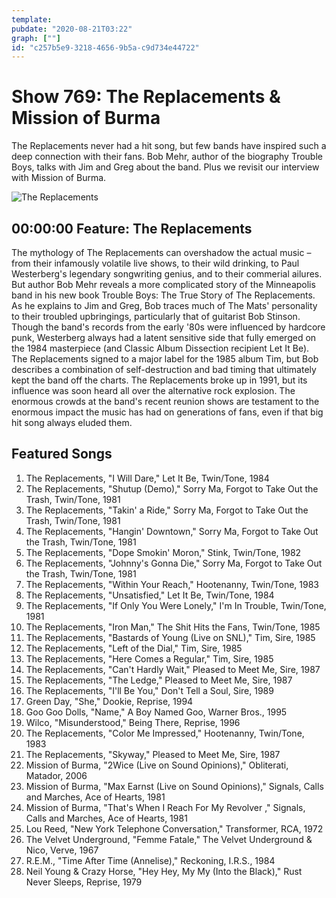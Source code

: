 ```yaml
---
template: 
pubdate: "2020-08-21T03:22"
graph: [""]
id: "c257b5e9-3218-4656-9b5a-c9d734e44722"
---
```






# Show 769: The Replacements & Mission of Burma

The Replacements never had a hit song, but few bands have inspired such a deep connection with their fans. Bob Mehr, author of the biography Trouble Boys, talks with Jim and Greg about the band. Plus we revisit our interview with Mission of Burma.

![The Replacements](https://static.soundopinions.org/assets/567/2Y0.jpg)



## 00:00:00 Feature: The Replacements

The mythology of The Replacements can overshadow the actual music – from their infamously volatile live shows, to their wild drinking, to Paul Westerberg's legendary songwriting genius, and to their commerial ailures. But author Bob Mehr reveals a more complicated story of the Minneapolis band in his new book Trouble Boys: The True Story of The Replacements. As he explains to Jim and Greg, Bob traces much of The Mats' personality to their troubled upbringings, particularly that of guitarist Bob Stinson. Though the band's records from the early '80s were influenced by hardcore punk, Westerberg always had a latent sensitive side that fully emerged on the 1984 masterpiece (and Classic Album Dissection recipient Let It Be). The Replacements signed to a major label for the 1985 album Tim, but Bob describes a combination of self-destruction and bad timing that ultimately kept the band off the charts. The Replacements broke up in 1991, but its influence was soon heard all over the alternative rock explosion. The enormous crowds at the band's recent reunion shows are testament to the enormous impact the music has had on generations of fans, even if that big hit song always eluded them.



## Featured Songs

1. The Replacements, "I Will Dare," Let It Be, Twin/Tone, 1984
2. The Replacements, "Shutup (Demo)," Sorry Ma, Forgot to Take Out the Trash, Twin/Tone, 1981
3. The Replacements, "Takin' a Ride," Sorry Ma, Forgot to Take Out the Trash, Twin/Tone, 1981
4. The Replacements, "Hangin' Downtown," Sorry Ma, Forgot to Take Out the Trash, Twin/Tone, 1981
5. The Replacements, "Dope Smokin' Moron," Stink, Twin/Tone, 1982
6. The Replacements, "Johnny's Gonna Die," Sorry Ma, Forgot to Take Out the Trash, Twin/Tone, 1981
7. The Replacements, "Within Your Reach," Hootenanny, Twin/Tone, 1983
8. The Replacements, "Unsatisfied," Let It Be, Twin/Tone, 1984
9. The Replacements, "If Only You Were Lonely," I'm In Trouble, Twin/Tone, 1981
10. The Replacements, "Iron Man," The Shit Hits the Fans, Twin/Tone, 1985
11. The Replacements, "Bastards of Young (Live on SNL)," Tim, Sire, 1985
12. The Replacements, "Left of the Dial," Tim, Sire, 1985
13. The Replacements, "Here Comes a Regular," Tim, Sire, 1985
14. The Replacements, "Can't Hardly Wait," Pleased to Meet Me, Sire, 1987
15. The Replacements, "The Ledge," Pleased to Meet Me, Sire, 1987
16. The Replacements, "I'll Be You," Don't Tell a Soul, Sire, 1989
17. Green Day, "She," Dookie, Reprise, 1994
18. Goo Goo Dolls, "Name," A Boy Named Goo, Warner Bros., 1995
19. Wilco, "Misunderstood," Being There, Reprise, 1996
20. The Replacements, "Color Me Impressed," Hootenanny, Twin/Tone, 1983
21. The Replacements, "Skyway," Pleased to Meet Me, Sire, 1987
22. Mission of Burma, "2Wice (Live on Sound Opinions)," Obliterati, Matador, 2006
23. Mission of Burma, "Max Earnst (Live on Sound Opinions)," Signals, Calls and Marches, Ace of Hearts, 1981
24. Mission of Burma, "That's When I Reach For My Revolver ," Signals, Calls and Marches, Ace of Hearts, 1981
25. Lou Reed, "New York Telephone Conversation," Transformer, RCA, 1972
26. The Velvet Underground, "Femme Fatale," The Velvet Underground & Nico, Verve, 1967
27. R.E.M., "Time After Time (Annelise)," Reckoning, I.R.S., 1984
28. Neil Young & Crazy Horse, "Hey Hey, My My (Into the Black)," Rust Never Sleeps, Reprise, 1979
